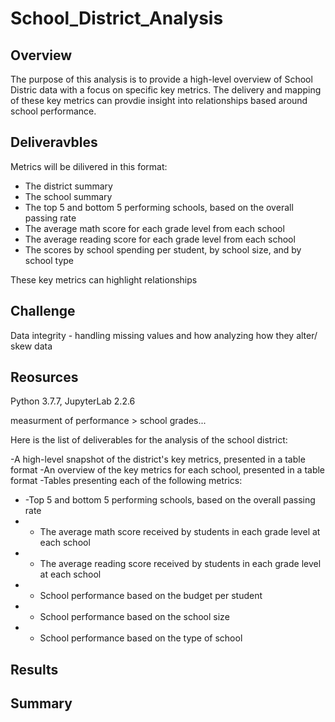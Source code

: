 # School_District_Analysis

## Overview 
The purpose of this analysis is to provide a high-level overview of School Distric data with a focus on specific key metrics. 
The delivery and mapping of these key metrics can provdie insight into relationships based around school performance. 

## Deliveravbles 
Metrics will be dilivered in this format: 
- The district summary
- The school summary
- The top 5 and bottom 5 performing schools, based on the overall passing rate
- The average math score for each grade level from each school
- The average reading score for each grade level from each school
- The scores by school spending per student, by school size, and by school type

These key metrics can highlight relationships 

## Challenge 
Data integrity - handling missing values and how analyzing how they alter/ skew data 
 
 

## Reosurces 
 Python 3.7.7, JupyterLab 2.2.6


measurment of performance > school grades...

Here is the list of deliverables for the analysis of the school district: 

-A high-level snapshot of the district's key metrics, presented in a table format
-An overview of the key metrics for each school, presented in a table format
-Tables presenting each of the following metrics:
- -Top 5 and bottom 5 performing schools, based on the overall passing rate
- - The average math score received by students in each grade level at each school
- - The average reading score received by students in each grade level at each school
- - School performance based on the budget per student
- - School performance based on the school size 
- - School performance based on the type of school

## Results

## Summary 





